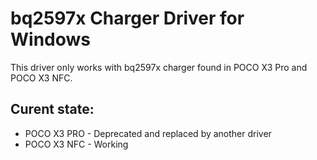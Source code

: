 # bq2597x Charger Driver for Windows
This driver only works with bq2597x charger found in POCO X3 Pro and POCO X3 NFC.

## Curent state: 
- POCO X3 PRO - Deprecated and replaced by another driver
- POCO X3 NFC - Working